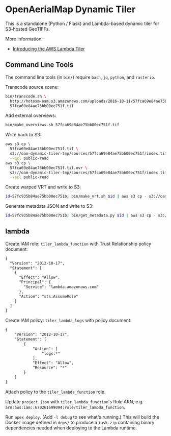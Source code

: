 # OpenAerialMap Dynamic Tiler

This is a standalone (Python / Flask) and Lambda-based dynamic tiler for S3-hosted GeoTIFFs.

More information:

* [Introducing the AWS Lambda Tiler](https://hi.stamen.com/stamen-aws-lambda-tiler-blog-post-76fc1138a145#.j644z9qvw)

## Command Line Tools

The command line tools (in `bin/`) require `bash`, `jq`, `python`, and `rasterio`.

Transcode source scene:

```bash
bin/transcode.sh \
  http://hotosm-oam.s3.amazonaws.com/uploads/2016-10-11/57fca69e84ae75bb00ec751f/scene/0/scene-0-image-0-DG-103001005E85AC00.tif \
  57fca69e84ae75bb00ec751f.tif
```

Add external overviews:

```bash
bin/make_overviews.sh 57fca69e84ae75bb00ec751f.tif
```

Write back to S3:

```bash
aws s3 cp \
  57fca69e84ae75bb00ec751f.tif \
  s3://oam-dynamic-tiler-tmp/sources/57fca69e84ae75bb00ec751f/index.tif \
  --acl public-read
aws s3 cp \
  57fca69e84ae75bb00ec751f.tif.ovr \
  s3://oam-dynamic-tiler-tmp/sources/57fca69e84ae75bb00ec751f/index.tif.ovr \
  --acl public-read
```

Create warped VRT and write to S3:

```bash
id=57fc935b84ae75bb00ec751b; bin/make_vrt.sh $id | aws s3 cp - s3://oam-dynamic-tiler-tmp/sources/${id}/index.vrt
```

Generate metadata JSON and write to S3:

```bash
id=57fc935b84ae75bb00ec751b; bin/get_metadata.py $id | aws s3 cp - s3://oam-dynamic-tiler-tmp/sources/${id}/index.json
```

## lambda

Create IAM role: `tiler_lambda_function` with Trust Relationship policy document:

```xml
{
  "Version": "2012-10-17",
  "Statement": [
    {
      "Effect": "Allow",
      "Principal": {
        "Service": "lambda.amazonaws.com"
      },
      "Action": "sts:AssumeRole"
    }
  ]
}
```

Create IAM policy: `tiler_lambda_logs` with policy document:

```xml
{
    "Version": "2012-10-17",
    "Statement": [
        {
            "Action": [
                "logs:*"
            ],
            "Effect": "Allow",
            "Resource": "*"
        }
    ]
}
```

Attach policy to the `tiler_lambda_function` role.

Update `project.json` with `tiler_lambda_function`'s Role ARN, e.g. `arn:aws:iam::670261699094:role/tiler_lambda_function`.

Run `apex deploy`. (Add `-l debug` to see what's running.) This will build the Docker image defined
in `deps/` to produce a `task.zip` containing binary dependencies needed when deploying to the
Lambda runtime.
